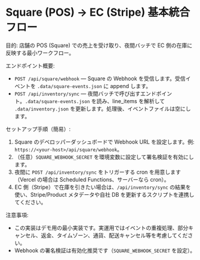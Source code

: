 # Square (POS) → EC (Stripe) 基本統合フロー

目的: 店舗の POS (Square) での売上を受け取り、夜間バッチで EC 側の在庫に反映する最小ワークフロー。

エンドポイント概要:
- `POST /api/square/webhook` — Square の Webhook を受信します。受信イベントを `.data/square-events.json` に append します。
- `POST /api/inventory/sync` — 夜間バッチで呼び出すエンドポイント。`.data/square-events.json` を読み、line_items を解析して `.data/inventory.json` を更新します。処理後、イベントファイルは空にします。

セットアップ手順（簡易）:
1. Square のデベロッパーダッシュボードで Webhook URL を設定します。例: `https://<your-host>/api/square/webhook`。
2. （任意）`SQUARE_WEBHOOK_SECRET` を環境変数に設定して署名検証を有効にします。
3. 夜間に `POST /api/inventory/sync` をトリガーする cron を用意します（Vercel の場合は Scheduled Functions、サーバーなら cron）。
4. EC 側（Stripe）で在庫を引きたい場合は、`/api/inventory/sync` の結果を使い、Stripe/Product メタデータや自社 DB を更新するスクリプトを連携してください。

注意事項:
- この実装はデモ用の最小実装です。実運用ではイベントの重複処理、部分キャンセル、返金、タイムゾーン、通貨、配送キャンセル等を考慮してください。
- Webhook の署名検証は有効化推奨です（`SQUARE_WEBHOOK_SECRET` を設定）。
